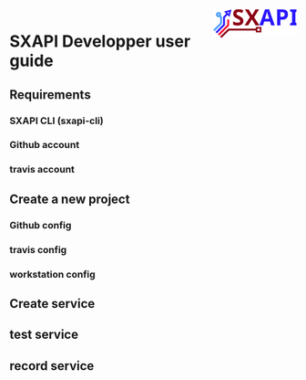 <img align="right" height="50" src="https://raw.githubusercontent.com/startxfr/sxapi-core/v0.2.11-docker/docs/assets/logo.svg?sanitize=true">

# SXAPI Developper user guide


Requirements
---------

### SXAPI CLI (sxapi-cli)


### Github account


### travis account



Create a new project
--------------------

### Github config


### travis config


### workstation config



Create service
--------------


test service
------------


record service
--------------
